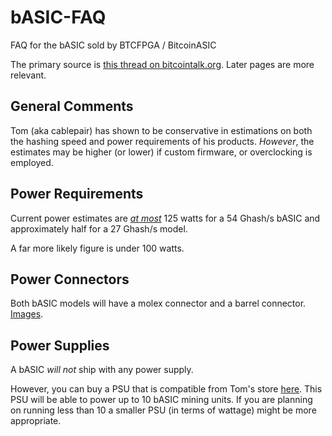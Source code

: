 bASIC-FAQ
=========

FAQ for the bASIC sold by BTCFPGA / BitcoinASIC

The primary source is [this thread on
bitcointalk.org](https://bitcointalk.org/index.php?topic=79637). Later pages are more
relevant.

General Comments
----------------

Tom (aka cablepair) has shown to be conservative in estimations on both the hashing speed
and power requirements of his products. _However_, the estimates may be higher (or lower)
if custom firmware, or overclocking is employed.

Power Requirements
------------------

Current power estimates are [*at
most*](https://bitcointalk.org/index.php?topic=79637.msg1315070#msg1315070) 125 watts for
a 54 Ghash/s bASIC and approximately half for a 27 Ghash/s model.

A far more likely figure is under 100 watts.

Power Connectors
----------------

Both bASIC models will have a molex connector and a barrel connector.
[Images](https://bitcointalk.org/index.php?topic=79637.msg1314785#msg1314785).

Power Supplies
--------------

A bASIC *will not* ship with any power supply.

However, you can buy a PSU that is compatible from Tom's store [here](https://www.bitcoinasic.net/index.php?route=product/product&product_id=54).
This PSU will be able to power up to 10 bASIC mining units. If you are planning on running less than 10 a smaller PSU (in terms of wattage) might be more appropriate.








